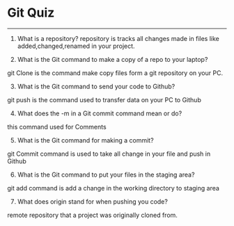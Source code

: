 # Git Quiz



---

1. What is a repository?
 repository is tracks all changes made in  files like added,changed,renamed in your project.

2. What is the Git command to make a copy of a repo to your laptop?

git Clone is the command make copy files form a git repository on your PC.

3. What is the Git command to send your code to Github?

git push is the command used to transfer data on your PC to Github

4. What does the -m in a Git commit command mean or do?

this  command used for Comments 

5. What is the Git command for making a commit?

git Commit command is used to take all change in your file and push in Github

6. What is the Git command to put your files in the staging area?

git add command is add a change in the working directory to staging area 

7. What does origin stand for when pushing you code?

remote repository that a project was originally cloned from. 
